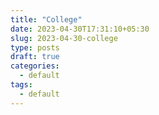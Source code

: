 ```yaml
---
title: "College"
date: 2023-04-30T17:31:10+05:30
slug: 2023-04-30-college
type: posts
draft: true
categories:
  - default
tags:
  - default
---
```

